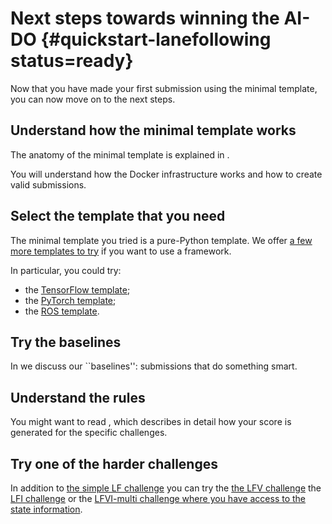 # Next steps towards winning the AI-DO {#quickstart-lanefollowing status=ready}

Now that you have made your first submission using the minimal template,
you can now move on to the next steps.

<minitoc/>

## Understand how the minimal template works

The anatomy of the minimal template is explained in [](#minimal-template).

You will understand how the Docker infrastructure works and how to create valid submissions.

## Select the template that you need

The minimal template you tried is a pure-Python template.
We offer [a few more templates to try](#embodied) if you want to use 
a framework.

In particular, you could try:

* the [TensorFlow template](#tensorflow-template);
* the [PyTorch template](#pytorch-template);
* the [ROS template](#ros-template).


## Try the baselines

In [](#embodied-strategies) we discuss our ``baselines'': submissions
that do something smart.


<!-- 
For the lane following challenge,  we are currently offering 4 suggested methods to do this (our baseline templates for these options are at various stages of readiness but will be getting updated very soon):


* Use ["classical" robotics and ROS](#ros-baseline)
* Use [reinforement learning](#embodied_rl)
* Use [imitation learning from data generated in the simulator](#embodied_il_sim)
* Use [imitation learning from data from real robots](#embodied_il_logs)
  
Of course you may also choose to use these methods in combination.  -->

## Understand the rules

You might want to read [](#part:aido-rules), which describes in detail how your score is generated for the specific challenges. 


## Try one of the harder challenges

In addition to [the simple LF challenge](#challenge-LF)
you can try the [the LFV challenge](#challenge-LFV)
the [LFI challenge](#challenge-LFI)
or the [LFVI-multi challenge where you have access to the state information](challenge-LFVI-multi-stateful).
